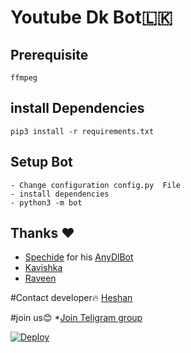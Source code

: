 # Youtube Dk Bot🇱🇰
## Prerequisite
    ffmpeg
  
    
## install Dependencies
    pip3 install -r requirements.txt


## Setup Bot
    - Change configuration config.py  File
    - install dependencies
    - python3 -m bot
    
## Thanks ❤️
* [Spechide](https://telegram.dog/SpEcHIDe) for his [AnyDlBot](https://github.com/SpEcHiDe/AnyDLBot)
* [Kavishka](https://telegram.dog/@Kavishka119)
* [Raveen](https://t.me/DRinjector)

#Contact developer🔥
[Heshan](https://telegram.dog/@Dk_king_offcial)

#join us😊
*[Join Teligram group ](https://t.me/datamaruwa)

[![Deploy](https://www.herokucdn.com/deploy/button.svg)](https://heroku.com/deploy?template=https://github.com/Bcoderx6/yash11/tree/main)
